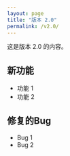 ```yaml
---
layout: page
title: "版本 2.0"
permalink: /v2.0/
---
```


这是版本 2.0 的内容。

## 新功能
- 功能 1
- 功能 2

## 修复的Bug
- Bug 1
- Bug 2
